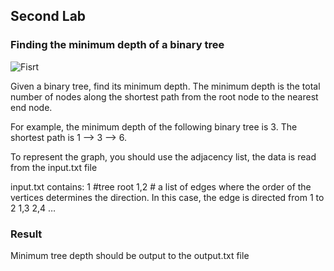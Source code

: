 ## Second Lab 

### Finding the minimum depth of a binary tree

![Fisrt](/Lab2/assets/results/Binary-Tree-Minimum-Depth.png)

Given a binary tree, find its minimum depth. The minimum depth is the total number of nodes along the shortest path from the root node to the nearest end node.

For example, the minimum depth of the following binary tree is 3. The shortest path is 1 —> 3 —> 6.

To represent the graph, you should use the adjacency list, the data is read from the input.txt file

input.txt contains:
1 #tree root
1,2 # a list of edges where the order of the vertices determines the direction. In this case, the edge is directed from 1 to 2
1,3
2,4
…

### Result

Minimum tree depth should be output to the output.txt file

